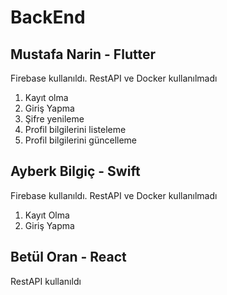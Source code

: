 # BackEnd
## Mustafa Narin - Flutter
Firebase kullanıldı. RestAPI ve Docker kullanılmadı

1. Kayıt olma
2. Giriş Yapma
3. Şifre yenileme
4. Profil bilgilerini listeleme
5. Profil bilgilerini güncelleme

## Ayberk Bilgiç - Swift
Firebase kullanıldı. RestAPI ve Docker kullanılmadı

1. Kayıt Olma
2. Giriş Yapma

## Betül Oran - React
RestAPI kullanıldı
